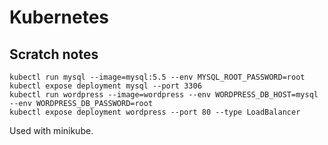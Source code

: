 # Kubernetes

## Scratch notes

```
kubectl run mysql --image=mysql:5.5 --env MYSQL_ROOT_PASSWORD=root
kubectl expose deployment mysql --port 3306
kubectl run wordpress --image=wordpress --env WORDPRESS_DB_HOST=mysql --env WORDPRESS_DB_PASSWORD=root
kubectl expose deployment wordpress --port 80 --type LoadBalancer
```

Used with minikube.
